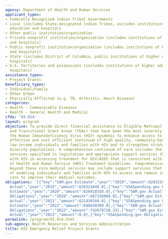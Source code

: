 ```yaml
---
agency: Department of Health and Human Services
applicant_types:
- Federally Recognized lndian Tribal Governments
- Local (includes State-designated lndian Tribes, excludes institutions of higher
  education and hospitals
- Other public institution/organization
- Private nonprofit institution/organization (includes institutions of higher education
  and hospitals)
- Public nonprofit institution/organization (includes institutions of higher education
  and hospitals)
- State (includes District of Columbia, public institutions of higher education and
  hospitals)
- U.S. Territories and possessions (includes institutions of higher education and
  hospitals)
assistance_types:
- Project Grants
beneficiary_types:
- Individual/Family
- Other Urban
- Physically Afflicted (e.g. TB, Arthritis, Heart Disease)
categories:
- Health - Communicable Diseases
- Health - General Health and Medical
cfda: '93.914'
layout: program
objective: To provide direct financial assistance to Eligible Metropolitan Areas (EMAs)
  and Transitional Grant Areas (TGAs) that have been the most severely affected by
  the Human Immunodeficiency Virus (HIV) epidemic to enhance access to a comprehensive,
  effective and cost efficient continuum of high quality, community-based care for
  low-income individuals and families with HIV and to strengthen strategies to reach
  minority populations. A comprehensive continuum of care includes the 13 core medical
  services specified in legislation and appropriate support services that assist people
  with HIV in accessing treatment for HIV/AIDS that is consistent with the Department
  of Health and Human Service (HHS) Treatment Guidelines. Comprehensive HIV/AIDS care
  beyond these core medical services may include support services that meet the criteria
  of enabling individuals and families with HIV to access and remain in primary medical
  care to improve their medical outcomes.
obligations: '[{"key":"SAM.gov Estimate","year":"2019","amount":628321646.0},{"key":"SAM.gov
  Actual","year":"2019","amount":628321646.0},{"key":"USASpending.gov Obligations","year":"2019","amount":647632015.0},{"key":"SAM.gov
  Estimate","year":"2020","amount":626910358.0},{"key":"SAM.gov Actual","year":"2020","amount":626910358.0},{"key":"USASpending.gov
  Obligations","year":"2020","amount":687156969.0},{"key":"SAM.gov Estimate","year":"2021","amount":621430104.0},{"key":"SAM.gov
  Actual","year":"2021","amount":621430104.0},{"key":"USASpending.gov Obligations","year":"2021","amount":618105880.99},{"key":"SAM.gov
  Estimate","year":"2022","amount":646658309.0},{"key":"SAM.gov Actual","year":"2022","amount":646658309.0},{"key":"USASpending.gov
  Obligations","year":"2022","amount":742679720.33},{"key":"SAM.gov Estimate","year":"2023","amount":654619562.0},{"key":"SAM.gov
  Actual","year":"2023","amount":0.0},{"key":"USASpending.gov Obligations","year":"2023","amount":639244974.29}]'
permalink: /program/93.914.html
sub-agency: Health Resources and Services Administration
title: HIV Emergency Relief Project Grants
---
```

